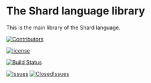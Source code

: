 # The Shard language library

This is the main library of the Shard language.

[![Contributors](https://img.shields.io/github/contributors/shard-lang/shard.svg?maxAge=3600)](https://github.com/shard-lang/shard/graphs/contributors)

[![license](https://img.shields.io/github/license/shard-lang/shard.svg)](https://github.com/shard-lang/shard/blob/master/LICENSE)

[![Build Status](https://travis-ci.org/shard-lang/shard.svg?branch=master)](https://travis-ci.org/shard-lang/shard)

[//]: #[![Downloads](https://img.shields.io/github/downloads/shard-lang/shard/total.svg)]()

[![Issues](https://img.shields.io/github/issues-raw/shard-lang/shard.svg?maxAge=3600)](https://github.com/shard-lang/shard/issues)
[![ClosedIssues](https://img.shields.io/github/issues-closed-raw/shard-lang/shard.svg?maxAge=3600)](https://github.com/shard-lang/shard/issues?q=is%3Aissue+is%3Aclosed)


[//]: #[![PullRequests](https://img.shields.io/github/issues-pr-raw/shard-lang/shard.svg?maxAge=3600)](https://github.com/shard-lang/shard/pulls)
[//]: #[![ClosedPullRequests](https://img.shields.io/github/issues-pr-closed-raw/shard-lang/shard.svg?maxAge=3600)](https://github.com/shard-lang/shard/pulls?q=is%3Apr+is%3Aclosed)


[//]: #[![Release](https://img.shields.io/github/release/shard-lang/shard.svg?maxAge=3600)](https://github.com/shard-lang/shard/releases)
[//]: #[![CommitsSinceRelease](https://img.shields.io/github/commits-since/shard-lang/shard/0.svg)]()

[//]: #[![Tag](https://img.shields.io/github/tag/shard-lang/shard.svg?maxAge=3600)](https://github.com/shard-lang/shard/tags)
[//]: #[![CommitsSinceTag](https://img.shields.io/github/commits-since/shard-lang/shard/0.svg)]()

